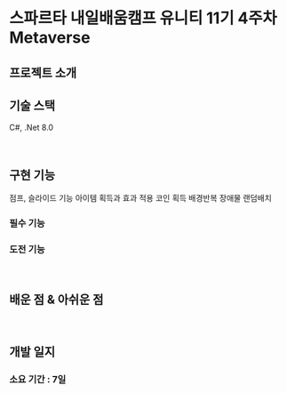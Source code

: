# 스파르타 내일배움캠프 유니티 11기 4주차 Metaverse

## 프로젝트 소개

## 기술 스택

C#, .Net 8.0

<br>

## 구현 기능
점프, 슬라이드 기능
아이템 획득과 효과 적용
코인 획득
배경반복
장애물 랜덤배치

### 필수 기능

### 도전 기능

<br>

## 배운 점 & 아쉬운 점

<br>

## 개발 일지
### 소요 기간 : 7일
